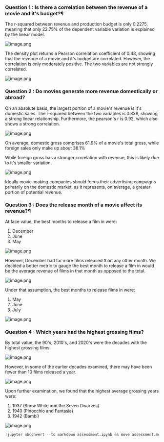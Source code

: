 ### Question 1 : Is there a correlation between the revenue of a movie and it's budget?¶
The r-squared between revenue and production budget is only 0.2275, meaning that only 22.75% of the dependent variable variation is explained by the linear model.

![image.png](attachment:image.png)

The density plot returns a Pearson correlation coefficient of 0.48, showing that the revenue of a movie and it's budget are correlated. However, the correlation is only moderately positive. The two variables are not strongly correlated.

![image.png](attachment:image.png)

### Question 2 : Do movies generate more revenue domestically or abroad?
On an absolute basis, the largest portion of a movie's revenue is it's domestic sales. The r-squared between the two variables is 0.839, showing a strong linear relationship. Furthermore, the pearson's r is 0.92, which also shows a strong correlation.

![image.png](attachment:image.png)

On average, domestic gross comprises 61.9% of a movie's total gross, while foreign sales only make up about 38.1%

While foreign gross has a stronger correlation with revenue, this is likely due to it's smaller variation.

![image.png](attachment:image.png)

Ideally movie-making companies should focus their advertising campaigns primarily on the domestic market, as it represents, on average, a greater portion of potential revenue.

### Question 3 : Does the release month of a movie affect its revenue?¶
At face value, the best months to release a film in were:

1. December
2. June
3. May

![image.png](attachment:image.png)


However, December had far more films released than any other month. We decided a better metric to gauge the best month to release a film in would be the average revenue of films in that month as opposed to the total.

![image.png](attachment:image.png)

Under that assumption, the best months to release films in were:

1. May
2. June
3. July


![image.png](attachment:image.png)

### Question 4 : Which years had the highest grossing films? 

By total value, the 90's, 2010's, and 2020's were the decades with the highest grossing films.

![image.png](attachment:image.png)

However, in some of the earlier decades examined, there may have been fewer than 10 films released a year.

![image.png](attachment:image.png)

Upon further examination, we found that the highest average grossing years were:

1. 1937 (Snow White and the Seven Dwarves)
2. 1940 (Pinocchio and Fantasia)
3. 1942 (Bambi)

![image.png](attachment:image.png)


```python
!jupyter nbconvert --to markdown assessment.ipynb && move assessment.md README.md
```
